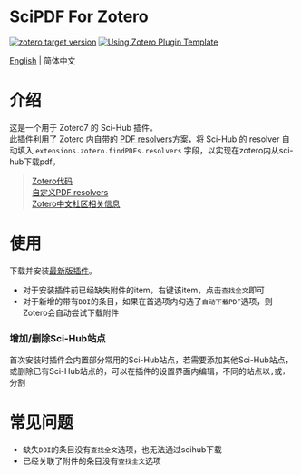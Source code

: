 # SciPDF For Zotero

[![zotero target version](https://img.shields.io/badge/Zotero-7-green?style=flat-square&logo=zotero&logoColor=CC2936)](https://www.zotero.org)
[![Using Zotero Plugin Template](https://img.shields.io/badge/Using-Zotero%20Plugin%20Template-blue?style=flat-square&logo=github)](https://github.com/windingwind/zotero-plugin-template)

[English](../README.md) | 简体中文

# 介绍
这是一个用于 Zotero7 的 Sci-Hub 插件。  
此插件利用了 Zotero 内自带的 [PDF resolvers](https://www.zotero.org/support/kb/custom_pdf_resolvers)方案，将 Sci-Hub 的 resolver 自动填入 `extensions.zotero.findPDFs.resolvers` 字段，以实现在zotero内从sci-hub下载pdf。

> [Zotero代码](https://github.com/zotero/zotero/blob/5536f8d2bd08ddac9074b9df05b7d205273835e7/chrome/content/zotero/xpcom/attachments.js#L1350)  
> [自定义PDF resolvers](https://www.zotero.org/support/kb/custom_pdf_resolvers)  
> [Zotero中文社区相关信息](https://zotero-chinese.com/user-guide/plugins/Zotero-scihub.html#操作步骤)  

# 使用
下载并安装[最新版插件](https://github.com/syt2/zotero-scipdf/releases/latest/download/zotero-scipdf.xpi)。

- 对于安装插件前已经缺失附件的item，右键该item，点击`查找全文`即可
- 对于新增的带有`DOI`的条目，如果在首选项内勾选了`自动下载PDF`选项，则Zotero会自动尝试下载附件

### 增加/删除Sci-Hub站点
首次安装时插件会内置部分常用的Sci-Hub站点，若需要添加其他Sci-Hub站点，或删除已有Sci-Hub站点的，可以在插件的设置界面内编辑，不同的站点以`,`或`，`分割

# 常见问题
- 缺失`DOI`的条目没有`查找全文`选项，也无法通过scihub下载
- 已经关联了附件的条目没有`查找全文`选项
